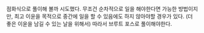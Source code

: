 점화식으로 풀이해 볼까 시도했다. 무조건 순차적으로 일을 해야한다면 가능한 방법이지만, 최고 이윤을 목적으로 중간에 일을 할 수 있음에도 하지 않아야할 경우가 있다. (더 좋은 이윤을 남길 수 있는 날을 위해서) 따라서 브루트 포스로 풀이해야한다.